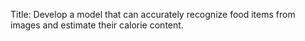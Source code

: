 Title: Develop a model that can accurately recognize food items from images and estimate their calorie content.

